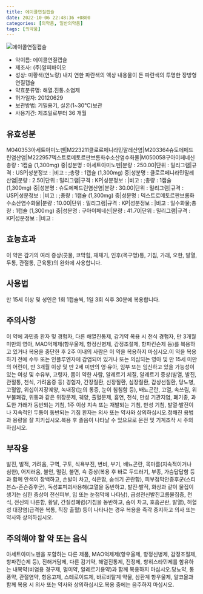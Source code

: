 ```yaml
---
title: 에이콜연질캡슐
date: 2022-10-06 22:48:36 +0800
categories: [의약품, 일반의약품]
tags: [의약품]
---
```

![에이콜연질캡슐](https://nedrug.mfds.go.kr/pbp/cmn/itemImageDownload/1N76BAaK912)

- 약이름: 에이콜연질캡슐
- 제조사: (주)알피바이오
- 성상: 미황색(연노랑) 내지 연한 파란색의 액상 내용물이 든 파란색의 투명한 장방형 연질캡슐
- 약효분류명: 해열.진통.소염제
- 허가일자: 20120629
- 보관방법: 기밀용기, 실온(1~30℃)보관
- 사용기간: 제조일로부터 36 개월
## 유효성분
M040353아세트아미노펜|M223211클로르페니라민말레산염|M203364슈도에페드린염산염|M222957덱스트로메토르판브롬화수소산염수화물|M050058구아이페네신
총량 : 1캡슐 (1,300mg) 중|성분명 : 아세트아미노펜|분량 : 250.00|단위 : 밀리그램|규격 : USP|성분정보 : |비고 : ;총량 : 1캡슐 (1,300mg) 중|성분명 : 클로르페니라민말레산염|분량 : 2.50|단위 : 밀리그램|규격 : KP|성분정보 : |비고 : ;총량 : 1캡슐 (1,300mg) 중|성분명 : 슈도에페드린염산염|분량 : 30.00|단위 : 밀리그램|규격 : USP|성분정보 : |비고 : ;총량 : 1캡슐 (1,300mg) 중|성분명 : 덱스트로메토르판브롬화수소산염수화물|분량 : 10.00|단위 : 밀리그램|규격 : KP|성분정보 : |비고 : 일수화물;총량 : 1캡슐 (1,300mg) 중|성분명 : 구아이페네신|분량 : 41.70|단위 : 밀리그램|규격 : KP|성분정보 : |비고 :
## 효능효과
이 약은 감기의 여러 증상(콧물, 코막힘, 재채기, 인후(목구멍)통, 기침, 가래, 오한, 발열, 두통, 관절통, 근육통)의 완화에 사용합니다.
## 사용법
만 15세 이상 및 성인은 1회 1캡슐씩, 1일 3회 식후 30분에 복용합니다.
## 주의사항
이 약에 과민증 환자 및 경험자, 다른 해열진통제, 감기약 복용 시 천식 경험자, 만 3개월 미만의 영아, MAO억제제(항우울제, 항정신병제, 감정조절제, 항파킨슨제 등)를 복용하고 있거나 복용을 중단한 후 2주 이내의 사람은 이 약을 복용하지 마십시오.이 약을 복용하기 전에 수두 또는 인플루엔자에 감염되어 있거나 또는 의심되는 영아 및 만 15세 미만의 어린이, 만 3개월 이상 및 만 2세 미만의 영‧유아, 임부 또는 임신하고 있을 가능성이 있는 여성 및 수유부, 고령자, 몸이 약한 사람, 알레르기 체질, 알레르기 증상(발열, 발진, 관절통, 천식, 가려움증 등) 경험자, 간장질환, 신장질환, 심장질환, 갑상선질환, 당뇨병, 고혈압, 위십이지장궤양, 녹내장(눈의 통증, 눈이 침침함 등), 배뇨곤란, 고열, 속쓰림, 위부불쾌감, 위통과 같은 위장문제, 궤양, 출혈문제, 흡연, 천식, 만성 기관지염, 폐기종, 과도한 가래가 동반되는 기침, 1주 이상 지속 또는 재발되는 기침, 만성 기침, 발열·발진이나 지속적인 두통이 동반되는 기침 환자는 의사 또는 약사와 상의하십시오.정해진 용법과 용량을 잘 지키십시오.복용 후 졸음이 나타날 수 있으므로 운전 및 기계조작 시 주의하십시오.
## 부작용
발진, 발적, 가려움, 구역, 구토, 식욕부진, 변비, 부기, 배뇨곤란, 목마름(지속적이거나 심한), 어지러움, 불안, 떨림, 불면, 쇽 증상(복용 후 바로 두드러기, 부종, 가슴답답함 등과 함께 안색이 창백하고, 손발이 차고, 식은땀, 숨쉬기 곤란함), 피부점막안증후군(스티븐스-존슨증후군), 독성표피괴사용해(고열을 동반하고, 발진·발적, 화상과 같이 물집이 생기는 심한 증상이 전신피부, 입 또는 눈점막에 나타남), 급성전신발진고름물집증, 천식, 전신의 나른함, 황달, 간질성폐렴(기침을 동반하고, 숨이 차고, 호흡곤란, 발열), 허혈성 대장염(급격한 복통, 직장 출혈) 등이 나타나는 경우 복용을 즉각 중지하고 의사 또는 약사와 상의하십시오.
## 주의해야 할 약 또는 음식
아세트아미노펜을 포함하는 다른 제품, MAO억제제(항우울제, 항정신병제, 감정조절제, 항파킨슨제 등), 진해거담제, 다른 감기약, 해열진통제, 진정제, 항히스타민제를 함유하는 내복약(비염용 경구제, 멀미약, 알레르기용약)과 함께 복용하지 마십시오.당뇨약, 통풍약, 관절염약, 항응고제, 스테로이드제, 바르비탈계 약물, 삼환계 항우울제, 알코올과 함께 복용 시 의사 또는 약사와 상의하십시오.복용 중에는 음주하지 마십시오.

